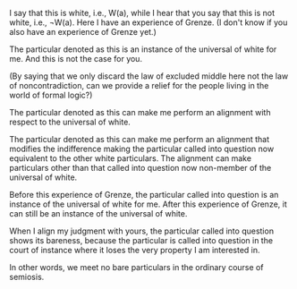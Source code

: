 I say that this is white, i.e., W(a), while I hear that you say that this is not white, i.e., ¬W(a). Here I have an experience of Grenze. (I don't know if you also have an experience of Grenze yet.)

The particular denoted as this is an instance of the universal of white for me. And this is not the case for you.

(By saying that we only discard the law of excluded middle here not the law of noncontradiction, can we provide a relief for the people living in the world of formal logic?)

The particular denoted as this can make me perform an alignment with respect to the universal of white.

The particular denoted as this can make me perform an alignment that modifies the indifference making the particular called into question now equivalent to the other white particulars. The alignment can make particulars other than that called into question now non-member of the universal of white.

Before this experience of Grenze, the particular called into question is an instance of the universal of white for me. After this experience of Grenze, it can still be an instance of the universal of white.

When I align my judgment with yours, the particular called into question shows its bareness, because the particular is called into question in the court of instance where it loses the very property I am interested in.

In other words, we meet no bare particulars in the ordinary course of semiosis.
